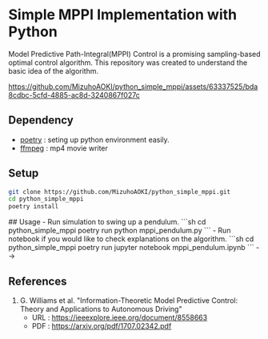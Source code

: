 # Simple MPPI Implementation with Python
Model Predictive Path-Integral(MPPI) Control is a promising sampling-based optimal control algorithm.
This repository was created to understand the basic idea of the algorithm.


https://github.com/MizuhoAOKI/python_simple_mppi/assets/63337525/bda8cdbc-5cfd-4885-ac8d-3240867f027c


## Dependency
- [poetry](https://python-poetry.org/) : seting up python environment easily.
- [ffmpeg](https://ffmpeg.org/) : mp4 movie writer

## Setup
```sh
git clone https://github.com/MizuhoAOKI/python_simple_mppi.git
cd python_simple_mppi
poetry install
```

<!-->
## Usage
- Run simulation to swing up a pendulum.
    ```sh
    cd python_simple_mppi
    poetry run python mppi_pendulum.py
    ```

- Run notebook if you would like to check explanations on the algorithm.
    ```sh
    cd python_simple_mppi
    poetry run jupyter notebook mppi_pendulum.ipynb
    ```
-->

## References
1. G. Williams et al. "Information-Theoretic Model Predictive Control: Theory and Applications to Autonomous Driving" 
    - URL : https://ieeexplore.ieee.org/document/8558663
    - PDF : https://arxiv.org/pdf/1707.02342.pdf
